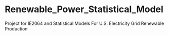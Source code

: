 # Renewable_Power_Statistical_Model
 Project for IE2064 and Statistical Models For U.S. Electricity Grid Renewable Production
